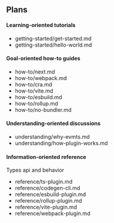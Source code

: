 ## Plans

#### Learning-oriented tutorials

- getting-started/get-started.md
- getting-started/hello-world.md

#### Goal-oriented how-to guides

- how-to/next.md
- how-to/webpack.md
- how-to/cra.md
- how-to/vite.md
- how-to/esbuild.md
- how-to/rollup.md
- how-to/no-bundler.md

#### Understanding-oriented discussions

- understanding/why-evmts.md
- understanding/how-plugin-works.md

#### Information-oriented reference

Types api and behavior

- reference/ts-plugin.md
- reference/codegen-cli.md
- reference/esbuild-plugin.md
- reference/rollup-plugin.md
- reference/vite-plugin.md
- reference/webpack-plugin.md

